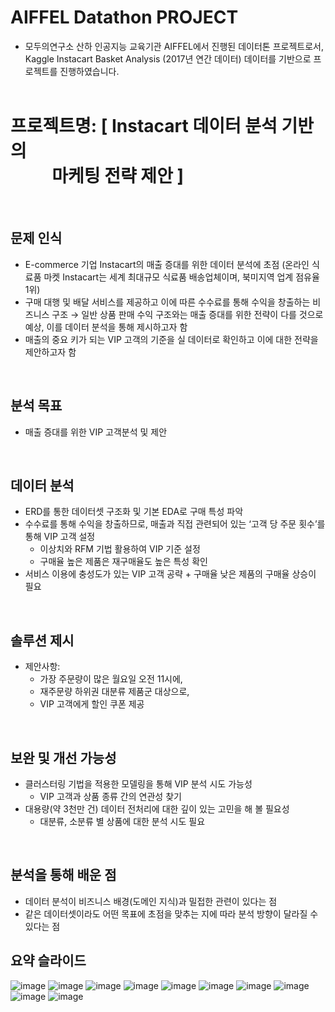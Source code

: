 
# AIFFEL Datathon PROJECT
* 모두의연구소 산하 인공지능 교육기관 AIFFEL에서 진행된 데이터톤 프로젝트로서, 
  <br> Kaggle Instacart Basket Analysis (2017년 연간 데이터) 데이터를 기반으로 프로젝트를 진행하였습니다.
<br/><br/>

# 프로젝트명: [ Instacart 데이터 분석 기반의 <br/> &nbsp; &nbsp; &nbsp; &nbsp; &nbsp; 마케팅 전략 제안 ]
<br/>

## 문제 인식
* E-commerce 기업 Instacart의 매출 증대를 위한 데이터 분석에 초점
  (온라인 식료품 마켓 Instacart는 세계 최대규모 식료품 배송업체이며, 북미지역 업계 점유율 1위)
* 구매 대행 및 배달 서비스를 제공하고 이에 따른 수수료를 통해 수익을 창출하는 비즈니스 구조
  → 일반 상품 판매 수익 구조와는 매출 증대를 위한 전략이 다를 것으로 예상, 이를 데이터 분석을 통해 제시하고자 함
* 매출의 중요 키가 되는 VIP 고객의 기준을 실 데이터로 확인하고 이에 대한 전략을 제안하고자 함
  
<br/>
  
## 분석 목표
* 매출 증대를 위한 VIP 고객분석 및 제안
<br/>

## 데이터 분석
* ERD를 통한 데이터셋 구조화 및 기본 EDA로 구매 특성 파악
* 수수료를 통해 수익을 창출하므로, 매출과 직접 관련되어 있는 ‘고객 당 주문 횟수’를 통해 VIP 고객 설정
    - 이상치와 RFM 기법 활용하여 VIP 기준 설정
    - 구매율 높은 제품은 재구매율도 높은 특성 확인
* 서비스 이용에 충성도가 있는 VIP 고객 공략 + 구매율 낮은 제품의 구매율 상승이 필요
<br/>

## 솔루션 제시
* 제안사항:
    - 가장 주문량이 많은 월요일 오전 11시에,
    - 재주문량 하위권 대분류 제품군 대상으로,
    - VIP 고객에게 할인 쿠폰 제공

<br/>

## 보완 및 개선 가능성
* 클러스터링 기법을 적용한 모델링을 통해 VIP 분석 시도 가능성
    - VIP 고객과 상품 종류 간의 연관성 찾기
* 대용량(약 3천만 건) 데이터 전처리에 대한 깊이 있는 고민을 해 볼 필요성
    - 대분류, 소분류 별 상품에 대한 분석 시도 필요

<br/>

## 분석을 통해 배운 점
* 데이터 분석이 비즈니스 배경(도메인 지식)과 밀접한 관련이 있다는 점
* 같은 데이터셋이라도 어떤 목표에 초점을 맞추는 지에 따라 분석 방향이 달라질 수 있다는 점

## 요약 슬라이드
![image](https://user-images.githubusercontent.com/106140951/222625412-023adecd-fa09-4f84-a84c-c6ad9a08ff3e.png)
![image](https://user-images.githubusercontent.com/106140951/222625436-f9d3c9aa-9861-4947-b8cf-2230a9b45277.png)
![image](https://user-images.githubusercontent.com/106140951/222625455-2b242b80-9568-46ed-bfd8-f4871450ac92.png)
![image](https://user-images.githubusercontent.com/106140951/222625476-a3c4cbfc-dd30-48fa-a6b7-78be00c6f259.png)
![image](https://user-images.githubusercontent.com/106140951/222625486-559c5fbf-b0ae-430e-9c02-27d3b9ecc489.png)
![image](https://user-images.githubusercontent.com/106140951/222625505-4a51f568-d390-4f97-aef0-7f5f307a7276.png)
![image](https://user-images.githubusercontent.com/106140951/222625517-d718e8ff-e1ca-407b-9f8b-a56ea2aa872a.png)
![image](https://user-images.githubusercontent.com/106140951/222625531-44436195-fb1c-4346-8b20-367be1f3a19b.png)
![image](https://user-images.githubusercontent.com/106140951/222625540-5196de4f-ad5b-448e-a036-c6652bc260b6.png)
![image](https://user-images.githubusercontent.com/106140951/222625563-12ba3d4a-83b6-4f49-88aa-3354c01a4b26.png)



